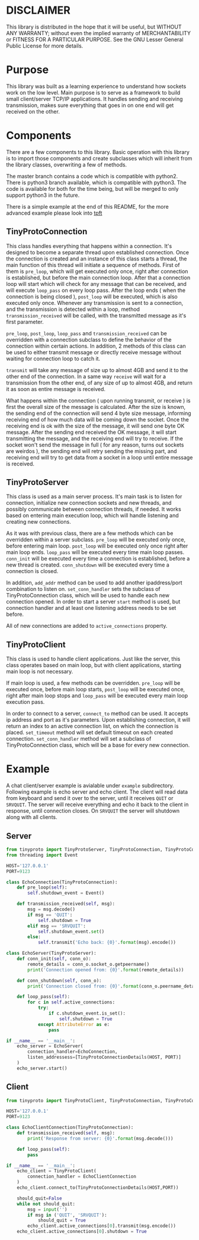 # DISCLAIMER
This library is distributed in the hope that it will be useful, but WITHOUT ANY WARRANTY; without even the implied warranty of MERCHANTABILITY or FITNESS FOR A PARTICULAR PURPOSE.  See the GNU Lesser General Public License for more details.

# Purpose
This library was built as a learning experience to understand how sockets work on the low level. Main purpose is to serve as a framework to build small client/server TCP/IP applications. It handles sending and receiving transmission, makes sure everything that goes in on one end will get received on the other.

# Components
There are a few components to this library. Basic operation with this library is to import those components and create subclasses which will inherit from the library classes, overwriting a few of methods.

The master branch contains a code which is compatible with python2. There is python3 branch available, which is compatible with python3. The code is available for both for the time being, but will be merged to only support python3 in the future.

There is a simple example at the end of this README, for the more advanced example please look into [tpft](https://github.com/Spajderix/tpft)

## TinyProtoConnection
This class handles everything that happens within a connection. It's designed to become a separate thread upon established connection. Once the connection is created and an instance of this class starts a thread, the main function of this thread will initiate a sequence of methods. First of them is `pre_loop`, which will get executed only once, right after connection is established, but before the main connection loop. After that a connection loop will start which will check for any message that can be received, and will execute `loop_pass` on every loop pass. After the loop ends ( when the connection is being closed ), `post_loop` will be executed, which is also executed only once. Whenever any transmission is sent to a connection, and the transmission is detected within a loop, method `transmission_received` will be called, with the transmitted message as it's first parameter.

`pre_loop`, `post_loop`, `loop_pass` and `transmission_received` can be overridden with a connection subclass to define the behavior of the connection within certain actions. In addition, 2 methods of this class can be used to either transmit message or directly receive message without waiting for connection loop to catch it.

`transmit` will take any message of size up to almost 4GB and send it to the other end of the connection. In a same way `receive` will wait for a transmission from the other end, of any size of up to almost 4GB, and return it as soon as entire message is received.

What happens within the connection ( upon running transmit, or receive ) is first the overall size of the message is calculated. After the size is known, the sending end of the connection will send 4 byte size message, informing receiving end of how much data will be coming down the socket. Once the receiving end is ok with the size of the message, it will send one byte OK message. After the sending end received the OK message, it will start transmitting the message, and the receiving end will try to receive. If the socket won't send the message in full ( for any reason, turns out sockets are weirdos ), the sending end will retry sending the missing part, and receiving end will try to get data from a socket in a loop until entire message is received.

## TinyProtoServer
This class is used as a main server process. It's main task is to listen for connection, initialize new connection sockets and new threads, and possibly communicate between connection threads, if needed. It works based on entering main execution loop, which will handle listening and creating new connections.

As it was with previous class, there are a few methods which can be overridden within a server subclass. `pre_loop` will be executed only once, before entering main loop. `post_loop` will be executed only once right after main loop ends. `loop_pass` will be executed every time main loop passes. `conn_init` will be executed every time a connection is established, before a new thread is created. `conn_shutdown` will be executed every time a connection is closed.

In addition, `add_addr` method can be used to add another ipaddress/port combination to listen on. `set_conn_handler` sets the subclass of TinyProtoConnection class, which will be used to handle each new connection opened. In order to start a server `start` method is used, but connection handler and at least one listening address needs to be set before.

All of new connections are added to `active_connections` property.

## TinyProtoClient
This class is used to handle client applications. Just like the server, this class operates based on main loop, but with client applications, starting main loop is not necessary.

If main loop is used, a few methods can be overridden. `pre_loop` will be executed once, before main loop starts, `post_loop` will be executed once, right after main loop stops and `loop_pass` will be executed every main loop execution pass.

In order to connect to a server, `connect_to` method can be used. It accepts ip address and port as it's parameters. Upon establishing connection, it will return an index to an active connection list, on which the connection is placed. `set_timeout` method will set default timeout on each created connection. `set_conn_handler` method will set a subclass of TinyProtoConnection class, which will be a base for every new connection.

# Example
A chat client/server example is avialable under `example` subdirectory. Following example is echo server and echo client. The client will read data from keyboard and send it over to the server, until it receives `QUIT` or `SRVQUIT`. The server will receive everything and echo it back to the client in response, until connection closes. On `SRVQUIT` the server will shutdown along with all clients.

## Server
```python
from tinyproto import TinyProtoServer, TinyProtoConnection, TinyProtoConnectionDetails
from threading import Event

HOST='127.0.0.1'
PORT=9123

class EchoConnection(TinyProtoConnection):
    def pre_loop(self):
        self.shutdown_event = Event()

    def transmission_received(self, msg):
        msg = msg.decode()
        if msg == 'QUIT':
            self.shutdown = True
        elif msg == 'SRVQUIT':
            self.shutdown_event.set()
        else:
            self.transmit('Echo back: {0}'.format(msg).encode())

class EchoServer(TinyProtoServer):
    def conn_init(self, conn_o):
        remote_details = conn_o.socket_o.getpeername()
        print('Connection opened from: {0}'.format(remote_details))

    def conn_shutdown(self, conn_o):
        print('Connection closed from: {0}'.format(conn_o.peername_details))

    def loop_pass(self):
        for c in self.active_connections:
            try:
                if c.shutdown_event.is_set():
                    self.shutdown = True
            except AttributeError as e:
                pass

if __name__ == '__main__':
    echo_server = EchoServer(
        connection_handler=EchoConnection,
        listen_addressess=[TinyProtoConnectionDetails(HOST, PORT)]
    )
    echo_server.start()
```

## Client
```python
from tinyproto import TinyProtoClient, TinyProtoConnection, TinyProtoConnectionDetails

HOST='127.0.0.1'
PORT=9123

class EchoClientConnection(TinyProtoConnection):
    def transmission_received(self, msg):
        print('Response from server: {0}'.format(msg.decode()))

    def loop_pass(self):
        pass

if __name__ == '__main__':
    echo_client = TinyProtoClient(
        connection_handler = EchoClientConnection
    )
    echo_client.connect_to(TinyProtoConnectionDetails(HOST,PORT))

    should_quit=False
    while not should_quit:
        msg = input('')
        if msg in ('QUIT', 'SRVQUIT'):
            should_quit = True
        echo_client.active_connections[0].transmit(msg.encode())
    echo_client.active_connections[0].shutdown = True
```
